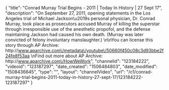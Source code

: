 {
    "title": "Conrad Murray Trial Begins - 2011 | Today In History | 27 Sept 17",
    "description": "On September 27, 2011, opening statements in the Los Angeles trial of Michael Jackson\u2019s personal physician, Dr. Conrad Murray, took place as prosecutors accused Murray of killing the superstar through irresponsible use of the anesthetic propofol, and the defense maintaining Jackson had caused his own death. (Murray was later convicted of felony involuntary manslaughter.) \n\nYou can license this story through AP Archive: http:\/\/www.aparchive.com\/metadata\/youtube\/50660f450c08c3d93bbe2f24fe8f53aa \nFind out more about AP Archive: http:\/\/www.aparchive.com\/HowWeWork",
    "channelid": "123184222",
    "videoid": "123187297",
    "date_created": "1506484803",
    "date_modified": "1508436645",
    "type": "",
    "layout": "channelVideo",
    "url": "\/c1\/conrad-murray-trial-begins-2011-today-in-history-27-sept-17\/123184222-123187297"
}